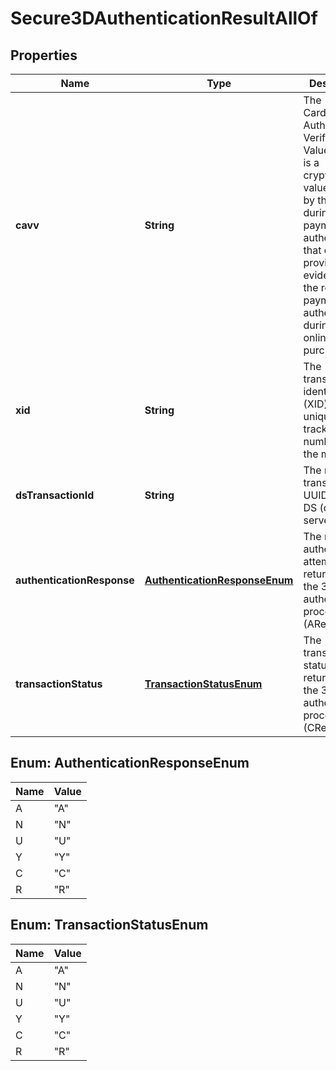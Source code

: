 

# Secure3DAuthenticationResultAllOf

## Properties

Name | Type | Description | Notes
------------ | ------------- | ------------- | -------------
**cavv** | **String** | The Cardholder Authentication Verification Value (CAVV) is a cryptographic value derived by the issuer during payment authentication that can provide evidence of the results of payment authentication during an online purchase. |  [optional]
**xid** | **String** | The transaction identifier (XID) is a unique tracking number set by the merchant. |  [optional]
**dsTransactionId** | **String** | The response transaction UUID from the DS (directory server) |  [optional]
**authenticationResponse** | [**AuthenticationResponseEnum**](#AuthenticationResponseEnum) | The result of authentication attempt returned by the 3D Secure authentication process (ARes). |  [optional]
**transactionStatus** | [**TransactionStatusEnum**](#TransactionStatusEnum) | The transaction status as returned by the 3D Secure authentication process. (CRes) |  [optional]



## Enum: AuthenticationResponseEnum

Name | Value
---- | -----
A | &quot;A&quot;
N | &quot;N&quot;
U | &quot;U&quot;
Y | &quot;Y&quot;
C | &quot;C&quot;
R | &quot;R&quot;



## Enum: TransactionStatusEnum

Name | Value
---- | -----
A | &quot;A&quot;
N | &quot;N&quot;
U | &quot;U&quot;
Y | &quot;Y&quot;
C | &quot;C&quot;
R | &quot;R&quot;



